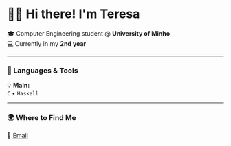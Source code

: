 # 👋🏽 Hi there! I'm Teresa 

🎓 Computer Engineering student @ **University of Minho**  
💻 Currently in my **2nd year**

---

### 🧠 Languages & Tools
💡 **Main:**  
`C` • `Haskell`  

---

### 🌍 Where to Find Me
📧 [Email](teresateixeira026@gmail.com)
